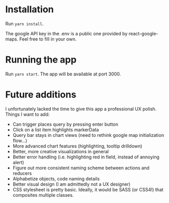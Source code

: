 # Installation
Run `yarn install`.

The google API key in the .env is a public one provided by react-google-maps. Feel free to fill in your own.

# Running the app
Run `yarn start`. The app will be available at port 3000.

# Future additions
I unfortunately lacked the time to give this app a professional UX polish.
Things I want to add:
* Can trigger places query by pressing enter button
* Click on a list item highlights markerData
* Query bar stays in chart views (need to rethink google map initialization flow...)
* More advanced chart features (highlighting, tooltip drilldown)
* Better, more creative visualizations in general
* Better error handling (i.e. highlighting red in field, instead of annoying alert)
* Figure out more consistent naming scheme between actions and reducers
* Alphabetize objects, code naming details
* Better visual design (I am admittedly not a UX designer)
* CSS stylesheet is pretty basic. Ideally, it would be SASS (or CSS4!) that composites multiple classes.
